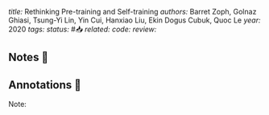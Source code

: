*title:* Rethinking Pre-training and Self-training
*authors:* Barret Zoph, Golnaz Ghiasi, Tsung-Yi Lin, Yin Cui, Hanxiao Liu, Ekin Dogus Cubuk, Quoc Le
*year:* 2020
*tags:* 
*status:* #📥
*related:*
*code:*
*review:*

## Notes 📍

## Annotations 📖
Note: 